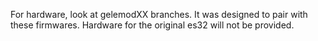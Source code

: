 For hardware, look at gelemodXX branches. It was designed to pair with these firmwares. Hardware for the original es32 will not be provided. 
 

